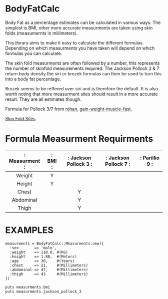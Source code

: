 
BodyFatCalc
===========

Body Fat as a percentage estimates can be calculated in various ways. The simplest is BMI, other more accurate measurments are taken using skin folds (measumernts in millimeters).

This library aims to make it easy to calculate the different formulas. Depending on which measurments you have taken will depend on which formulas you can calculate.

The skin fold measurments are often followed by a number, this represents the number of skinfold measurements required. The Jackson Pollock 3 & 7 return body density the siri or brozek formulas can then be used to turn this into a body fat percentage.

Brozek seems to be reffered over siri and is therefore the default. It is also worth noting that more measurment sites should result in a more accurate result. They are all estimates though.



Formula for Pollock 3/7 from [rohan][], [gain-weight-muscle-fast][].

[Skin Fold Sites][skinfold]

[skinfold]: http://www.topendsports.com/testing/skinfold-sites.htm

[rohan]: http://www-rohan.sdsu.edu/~ens304l/skinfold.htm

[gain-weight-muscle-fast]: http://www.gain-weight-muscle-fast.com/skinfold-measurements.html

Formula Measurment Requirments
==

|: Measurment :|: BMI :|: Jackson Pollock 3 :|: Jackson Pollock 7 :|: Parillio 9 :| 
|:-:|:-:|:-:|:-:|:-:|
| Weight  | Y  |   |   |   |
| Height  | Y  |   |   |   |
| Chest   |    | Y |   |   |
| Abdominal   |    | Y |   |   |
| Thigh   |    | Y |   |   |



EXAMPLES
========

    measurments = BodyFatCalc::Measurments.new({
      :sex       => 'male', 
      :weight    => 110.0, #(KG)
      :height    => 1.80,  #(Meters)
      :age       => 30,    #(Years)
      :chest     => 21,    #(Millimeters)
      :abdominal => 47,    #(Millimeters)
      :thigh     => 43     #(Millimeters)
    })

    puts measurments.bmi
    puts measurments.jackson_pollock_3

